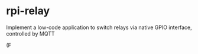 # rpi-relay

Implement a low-code application to switch relays via native GPIO interface, controlled by MQTT

(F

